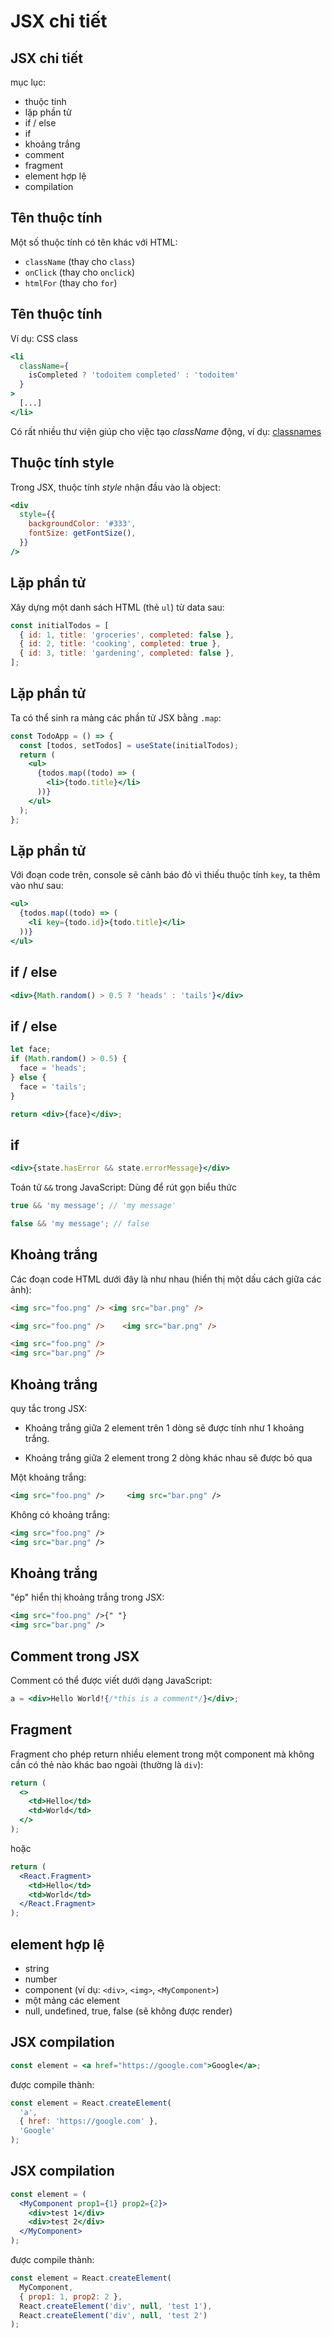 # JSX chi tiết

## JSX chi tiết

mục lục:

- thuộc tính
- lặp phần tử
- if / else
- if
- khoảng trắng
- comment
- fragment
- element hợp lệ
- compilation

## Tên thuộc tính

Một số thuộc tính có tên khác với HTML:

- `className` (thay cho `class`)
- `onClick` (thay cho `onclick`)
- `htmlFor` (thay cho `for`)

## Tên thuộc tính

Ví dụ: CSS class

```jsx
<li
  className={
    isCompleted ? 'todoitem completed' : 'todoitem'
  }
>
  [...]
</li>
```

Có rất nhiều thư viện giúp cho việc tạo _className_ động, ví dụ: [classnames](https://www.npmjs.com/package/classnames)

## Thuộc tính style

Trong JSX, thuộc tính _style_ nhận đầu vào là object:

```jsx
<div
  style={{
    backgroundColor: '#333',
    fontSize: getFontSize(),
  }}
/>
```

## Lặp phần tử
Xây dựng một danh sách HTML (thẻ `ul`) từ data sau:

```js
const initialTodos = [
  { id: 1, title: 'groceries', completed: false },
  { id: 2, title: 'cooking', completed: true },
  { id: 3, title: 'gardening', completed: false },
];
```

## Lặp phần tử

Ta có thể sinh ra mảng các phần tử JSX bằng `.map`:

```jsx
const TodoApp = () => {
  const [todos, setTodos] = useState(initialTodos);
  return (
    <ul>
      {todos.map((todo) => (
        <li>{todo.title}</li>
      ))}
    </ul>
  );
};
```

## Lặp phần tử

Với đoạn code trên, console sẽ cảnh báo đỏ vì thiếu thuộc tính `key`, ta thêm vào như sau:

```jsx
<ul>
  {todos.map((todo) => (
    <li key={todo.id}>{todo.title}</li>
  ))}
</ul>
```

## if / else

```jsx
<div>{Math.random() > 0.5 ? 'heads' : 'tails'}</div>
```

## if / else

```jsx
let face;
if (Math.random() > 0.5) {
  face = 'heads';
} else {
  face = 'tails';
}

return <div>{face}</div>;
```

## if

```jsx
<div>{state.hasError && state.errorMessage}</div>
```

Toán tử `&&` trong JavaScript: Dùng để rút gọn biểu thức

```js
true && 'my message'; // 'my message'

false && 'my message'; // false
```

## Khoảng trắng

Các đoạn code HTML dưới đây là như nhau (hiển thị một dấu cách giữa các ảnh):

<!-- prettier-ignore-start -->

```html
<img src="foo.png" /> <img src="bar.png" />
```

```html
<img src="foo.png" />    <img src="bar.png" />
```

```html
<img src="foo.png" />
<img src="bar.png" />
```

<!-- prettier-ignore-end -->

## Khoảng trắng

quy tắc trong JSX:

- Khoảng trắng giữa 2 element trên 1 dòng sẽ được tính như 1 khoảng trắng.

- Khoảng trắng giữa 2 element trong 2 dòng khác nhau sẽ được bỏ qua

<!-- prettier-ignore-start -->

Một khoảng trắng:

```xml
<img src="foo.png" />     <img src="bar.png" />
```

Không có khoảng trắng:

```xml
<img src="foo.png" />
<img src="bar.png" />
```

<!-- prettier-ignore-end -->

## Khoảng trắng

"ép" hiển thị khoảng trắng trong JSX:

```xml
<img src="foo.png" />{" "}
<img src="bar.png" />
```

## Comment trong JSX

Comment có thể được viết dưới dạng JavaScript:

```jsx
a = <div>Hello World!{/*this is a comment*/}</div>;
```

## Fragment

Fragment cho phép return nhiều element trong một component mà không cần có thẻ nào khác bao ngoài (thường là `div`):

```jsx
return (
  <>
    <td>Hello</td>
    <td>World</td>
  </>
);
```

hoặc

```jsx
return (
  <React.Fragment>
    <td>Hello</td>
    <td>World</td>
  </React.Fragment>
);
```

## element hợp lệ

- string
- number
- component (ví dụ: `<div>`, `<img>`, `<MyComponent>`)
- một mảng các element
- null, undefined, true, false (sẽ không được render)

## JSX compilation

```jsx
const element = <a href="https://google.com">Google</a>;
```

được compile thành:

```js
const element = React.createElement(
  'a',
  { href: 'https://google.com' },
  'Google'
);
```

## JSX compilation

```jsx
const element = (
  <MyComponent prop1={1} prop2={2}>
    <div>test 1</div>
    <div>test 2</div>
  </MyComponent>
);
```

được compile thành:

```js
const element = React.createElement(
  MyComponent,
  { prop1: 1, prop2: 2 },
  React.createElement('div', null, 'test 1'),
  React.createElement('div', null, 'test 2')
);
```
